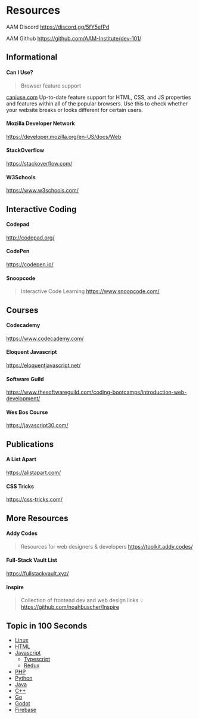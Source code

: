 # Resources

AAM Discord
https://discord.gg/5fY5efPd

AAM Github
https://github.com/AAM-Institute/dev-101/

## Informational

#### Can I Use?
> Browser feature support 

[caniuse.com](https://caniuse.com/)
Up-to-date feature support for HTML, CSS, and JS properties and features within all of the popular browsers. Use this to check whether your website breaks or looks different for certain users. 

#### Mozilla Developer Network
https://developer.mozilla.org/en-US/docs/Web

#### StackOverflow
https://stackoverflow.com/

#### W3Schools
https://www.w3schools.com/



## Interactive Coding

#### Codepad
http://codepad.org/

#### CodePen
https://codepen.io/

#### Snoopcode
> Interactive Code Learning
https://www.snoopcode.com/


## Courses

#### Codecademy
https://www.codecademy.com/

#### Eloquent Javascript
https://eloquentjavascript.net/

#### Software Guild
https://www.thesoftwareguild.com/coding-bootcamps/introduction-web-development/

#### Wes Bos Course
https://javascript30.com/

## Publications

#### A List Apart
https://alistapart.com/

#### CSS Tricks
https://css-tricks.com/

## More Resources

#### Addy Codes
> Resources for web designers & developers
https://toolkit.addy.codes/

#### Full-Stack Vault List
https://fullstackvault.xyz/

#### Inspire
> Collection of frontend dev and web design links 💡
https://github.com/noahbuscher/Inspire

## Topic in 100 Seconds
- [Linux](https://www.youtube.com/watch?v=rrB13utjYV4)
- [HTML](https://www.youtube.com/watch?v=ok-plXXHlWw)
- [Javascript ](https://www.youtube.com/watch?v=DHjqpvDnNGE)
	- [Typescript](https://www.youtube.com/watch?v=zQnBQ4tB3ZA)
	- [Redux](https://www.youtube.com/watch?v=_shA5Xwe8_4)
- [PHP](https://www.youtube.com/watch?v=a7_WFUlFS94)
- [Python](https://www.youtube.com/watch?v=x7X9w_GIm1s)
- [Java](https://www.youtube.com/watch?v=l9AzO1FMgM8)
- [C++](https://www.youtube.com/watch?v=MNeX4EGtR5Y)
- [Go](https://www.youtube.com/watch?v=446E-r0rXHI)
- [Godot](https://www.youtube.com/watch?v=QKgTZWbwD1U)
- [Firebase](https://www.youtube.com/watch?v=vAoB4VbhRzM)